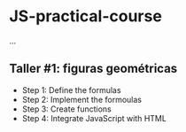 # JS-practical-course
...

## Taller #1: figuras geométricas


- Step 1: Define the formulas
- Step 2: Implement the formoulas 
- Step 3: Create functions
- Step 4: Integrate JavaScript with HTML




